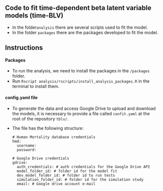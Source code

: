 ## Code to fit time-dependent beta latent variable models (time-BLV)

- In the folder`analysis` there are several scripts used to fit the model.
- In the folder `packages` there are the packages developed to fit the model.

## Instructions 

#### Packages

- To run the analysis, we need to install the packages in the `/packages` folder.
- Run `Rscript analysis/rscripts/install_analysis_packages.R` in the terminal to install them.

#### config.yaml file 
- To generate the data and access Google Drive to upload and download the models, it is necessary to provide a file called `confit.yaml` at the root of the repository `tblv/`.
- The file has the following structure:

  ```{yaml}
  # Human Mortality database credentials
  hmd:
    username: 
    password: 
  
  # Google Drive credentials
  gdrive:
    auth_credentials: # auth credentials for the Google Drive API
    model_folder_id: # folder id for the model fit
    dev_model_folder_id: # folder id to run tests
    simulation_folder_id: # folder id for the simulation study
    email: # Google drive account e-mail
  ```
